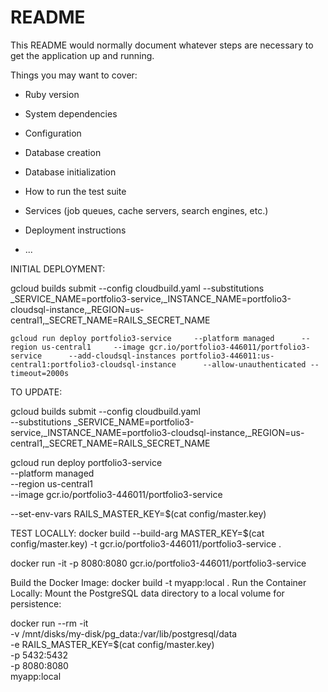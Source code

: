 # README

This README would normally document whatever steps are necessary to get the
application up and running.

Things you may want to cover:

- Ruby version

- System dependencies

- Configuration

- Database creation

- Database initialization

- How to run the test suite

- Services (job queues, cache servers, search engines, etc.)

- Deployment instructions

- ...

INITIAL DEPLOYMENT:

gcloud builds submit --config cloudbuild.yaml --substitutions \_SERVICE_NAME=portfolio3-service,\_INSTANCE_NAME=portfolio3-cloudsql-instance,\_REGION=us-central1,\_SECRET_NAME=RAILS_SECRET_NAME

    gcloud run deploy portfolio3-service     --platform managed      --region us-central1     --image gcr.io/portfolio3-446011/portfolio3-service      --add-cloudsql-instances portfolio3-446011:us-central1:portfolio3-cloudsql-instance      --allow-unauthenticated --timeout=2000s

TO UPDATE:

gcloud builds submit --config cloudbuild.yaml \
 --substitutions \_SERVICE_NAME=portfolio3-service,\_INSTANCE_NAME=portfolio3-cloudsql-instance,\_REGION=us-central1,\_SECRET_NAME=RAILS_SECRET_NAME

gcloud run deploy portfolio3-service \
 --platform managed \
 --region us-central1 \
 --image gcr.io/portfolio3-446011/portfolio3-service

--set-env-vars RAILS_MASTER_KEY=$(cat config/master.key)

TEST LOCALLY:
docker build --build-arg MASTER_KEY=$(cat config/master.key) -t gcr.io/portfolio3-446011/portfolio3-service .

docker run -it -p 8080:8080 gcr.io/portfolio3-446011/portfolio3-service

Build the Docker Image:
docker build -t myapp:local .
Run the Container Locally:
Mount the PostgreSQL data directory to a local volume for persistence:

docker run --rm -it \
 -v /mnt/disks/my-disk/pg_data:/var/lib/postgresql/data \
 -e RAILS_MASTER_KEY=$(cat config/master.key) \
 -p 5432:5432 \
 -p 8080:8080 \
 myapp:local
